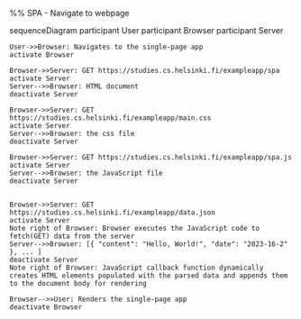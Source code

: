 %% SPA - Navigate to webpage

sequenceDiagram
    participant User
    participant Browser
    participant Server

    User->>Browser: Navigates to the single-page app
    activate Browser

    Browser->>Server: GET https://studies.cs.helsinki.fi/exampleapp/spa
    activate Server
    Server-->>Browser: HTML document
    deactivate Server
    
    Browser->>Server: GET https://studies.cs.helsinki.fi/exampleapp/main.css
    activate Server
    Server-->>Browser: the css file
    deactivate Server
    
    Browser->>Server: GET https://studies.cs.helsinki.fi/exampleapp/spa.js
    activate Server
    Server-->>Browser: the JavaScript file
    deactivate Server
    

    Browser->>Server: GET https://studies.cs.helsinki.fi/exampleapp/data.json
    activate Server
    Note right of Browser: Browser executes the JavaScript code to fetch(GET) data from the server
    Server-->>Browser: [{ "content": "Hello, World!", "date": "2023-16-2" }, ... ]
    deactivate Server    
    Note right of Browser: JavaScript callback function dynamically creates HTML elements populated with the parsed data and appends them to the document body for rendering
    
    Browser-->>User: Renders the single-page app
    deactivate Browser